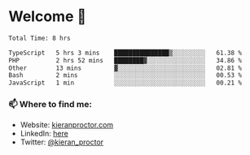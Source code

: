 # Welcome 🦘

<!--START_SECTION:waka-->

```txt
Total Time: 8 hrs

TypeScript   5 hrs 3 mins    ███████████████▒░░░░░░░░░   61.38 %
PHP          2 hrs 52 mins   ████████▓░░░░░░░░░░░░░░░░   34.86 %
Other        13 mins         ▓░░░░░░░░░░░░░░░░░░░░░░░░   02.81 %
Bash         2 mins          ░░░░░░░░░░░░░░░░░░░░░░░░░   00.53 %
JavaScript   1 min           ░░░░░░░░░░░░░░░░░░░░░░░░░   00.21 %
```

<!--END_SECTION:waka-->

### 📫 Where to find me:

-   Website: [kieranproctor.com](https://kieranproctor.com/)
-   LinkedIn: [here](https://www.linkedin.com/in/kieran-proctor-086b5a159/)
-   Twitter: [@kieran_proctor](https://twitter.com/kieran_proctor)
